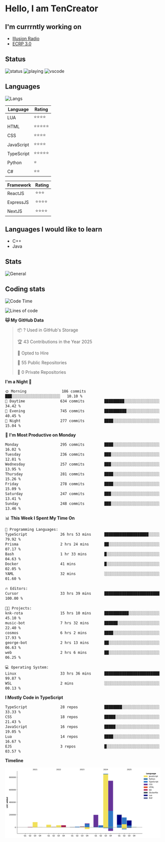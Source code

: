 # Hello, I am TenCreator

## I'm currrntly working on
- [Illusion Radio](https://illusionradio.co.uk/)
- [ECRP 3.0](http://github.com/Emerald-Coast-Roleplay/)

## Status
![status](https://api.statusbadges.me/badge/status/518334475038359555?simple=true&style=for-the-badge)
![playing](https://api.statusbadges.me/badge/playing/518334475038359555?style=for-the-badge)
![vscode](https://api.statusbadges.me/badge/vscode/518334475038359555?style=for-the-badge)

## Languages
![Langs](https://github-readme-stats.vercel.app/api/top-langs/?username=tencreator&layout=compact&theme=radical)


|Language|Rating|
|--------|------|
|LUA|⭐️⭐️⭐️⭐️|
|HTML|⭐️⭐️⭐️⭐️⭐️|
|CSS|⭐️⭐️⭐️⭐️|
|JavaScript|⭐️⭐️⭐️⭐️|
|TypeScript|⭐️⭐️⭐️⭐️⭐️|
|Python|⭐️|
|C#|⭐️⭐️ |

|Framework|Rating|
|--------|------|
|ReactJS|⭐️⭐️⭐|
|ExpressJS|⭐️⭐️⭐️⭐️|
|NextJS|⭐️⭐️⭐⭐️|

## Languages I would like to learn
- C++
- Java

## Stats
![General](https://github-readme-stats.vercel.app/api?username=tencreator&show_icons=true&theme=radical)

## Coding stats

<!--START_SECTION:waka-->
![Code Time](http://img.shields.io/badge/Code%20Time-414%20hrs%2058%20mins-blue)

![Lines of code](https://img.shields.io/badge/From%20Hello%20World%20I%27ve%20Written-1.9%20million%20lines%20of%20code-blue)

**🐱 My GitHub Data** 

> 📦 ? Used in GitHub's Storage 
 > 
> 🏆 43 Contributions in the Year 2025
 > 
> 💼 Opted to Hire
 > 
> 📜 55 Public Repositories 
 > 
> 🔑 0 Private Repositories 
 > 
**I'm a Night 🦉** 

```text
🌞 Morning                186 commits         ███░░░░░░░░░░░░░░░░░░░░░░   10.10 % 
🌆 Daytime                634 commits         █████████░░░░░░░░░░░░░░░░   34.42 % 
🌃 Evening                745 commits         ██████████░░░░░░░░░░░░░░░   40.45 % 
🌙 Night                  277 commits         ████░░░░░░░░░░░░░░░░░░░░░   15.04 % 
```
📅 **I'm Most Productive on Monday** 

```text
Monday                   295 commits         ████░░░░░░░░░░░░░░░░░░░░░   16.02 % 
Tuesday                  236 commits         ███░░░░░░░░░░░░░░░░░░░░░░   12.81 % 
Wednesday                257 commits         ███░░░░░░░░░░░░░░░░░░░░░░   13.95 % 
Thursday                 281 commits         ████░░░░░░░░░░░░░░░░░░░░░   15.26 % 
Friday                   278 commits         ████░░░░░░░░░░░░░░░░░░░░░   15.09 % 
Saturday                 247 commits         ███░░░░░░░░░░░░░░░░░░░░░░   13.41 % 
Sunday                   248 commits         ███░░░░░░░░░░░░░░░░░░░░░░   13.46 % 
```


📊 **This Week I Spent My Time On** 

```text
💬 Programming Languages: 
TypeScript               26 hrs 53 mins      ████████████████████░░░░░   79.92 % 
Prisma                   2 hrs 24 mins       ██░░░░░░░░░░░░░░░░░░░░░░░   07.17 % 
Bash                     1 hr 33 mins        █░░░░░░░░░░░░░░░░░░░░░░░░   04.63 % 
Docker                   41 mins             █░░░░░░░░░░░░░░░░░░░░░░░░   02.05 % 
YAML                     32 mins             ░░░░░░░░░░░░░░░░░░░░░░░░░   01.60 % 

🔥 Editors: 
Cursor                   33 hrs 39 mins      █████████████████████████   100.00 % 

🐱‍💻 Projects: 
knk-rota                 15 hrs 10 mins      ███████████░░░░░░░░░░░░░░   45.10 % 
music-bot                7 hrs 32 mins       ██████░░░░░░░░░░░░░░░░░░░   22.40 % 
cosmos                   6 hrs 2 mins        ████░░░░░░░░░░░░░░░░░░░░░   17.93 % 
george-bot               2 hrs 13 mins       ██░░░░░░░░░░░░░░░░░░░░░░░   06.63 % 
web                      2 hrs 6 mins        ██░░░░░░░░░░░░░░░░░░░░░░░   06.25 % 

💻 Operating System: 
Linux                    33 hrs 36 mins      █████████████████████████   99.87 % 
WSL                      2 mins              ░░░░░░░░░░░░░░░░░░░░░░░░░   00.13 % 
```

**I Mostly Code in TypeScript** 

```text
TypeScript               28 repos            ████████░░░░░░░░░░░░░░░░░   33.33 % 
CSS                      18 repos            █████░░░░░░░░░░░░░░░░░░░░   21.43 % 
JavaScript               16 repos            █████░░░░░░░░░░░░░░░░░░░░   19.05 % 
Lua                      14 repos            ████░░░░░░░░░░░░░░░░░░░░░   16.67 % 
EJS                      3 repos             █░░░░░░░░░░░░░░░░░░░░░░░░   03.57 % 
```



**Timeline**

![Lines of Code chart](https://raw.githubusercontent.com/tencreator/tencreator/main/assets/bar_graph.png)


<!--END_SECTION:waka-->
